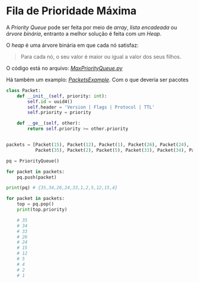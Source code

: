 # Fila de Prioridade Máxima

A _Priority Queue_ pode ser feita por meio de _array_, _lista encadeada_ ou _árvore binária_, entranto a melhor solução é feita com um _Heap_.

O _heap_ é uma árvore binária em que cada nó satisfaz:

> Para cada nó, o seu valor é maior ou igual a valor dos seus filhos.

O código está no arquivo: [_MaxPriorityQueue.py_](MaxPriorityQueue.py)

Há também um examplo: [_PacketsExample_](PacketsExample.py). Com o que deveria ser pacotes

```python
class Packet:
    def __init__(self, priority: int):
        self.id = uuid4()
        self.header = 'Version | Flags | Protocol | TTL'
        self.priority = priority

    def __ge__(self, other):
        return self.priority >= other.priority


packets = [Packet(15), Packet(12), Packet(1), Packet(26), Packet(24),
           Packet(35), Packet(2), Packet(5), Packet(33), Packet(34), Packet(4)]

pq = PriorityQueue()

for packet in packets:
    pq.push(packet)

print(pq) # {35,34,26,24,33,1,2,5,12,15,4}
```

```python
for packet in packets:
    top = pq.pop()
    print(top.priority)

    # 35
    # 34
    # 33
    # 26
    # 24
    # 15
    # 12
    # 5
    # 4
    # 2
    # 1
```
